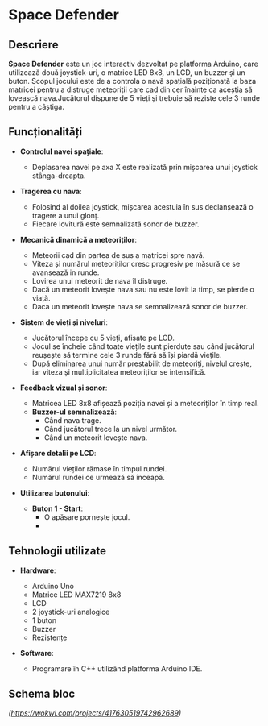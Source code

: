 # Space Defender  

## Descriere  
**Space Defender** este un joc interactiv dezvoltat pe platforma Arduino, care utilizează două joystick-uri, o matrice LED 8x8, un LCD, un buzzer și un buton. Scopul jocului este de a controla o navă spațială poziționată la baza matricei pentru a distruge meteoriții care cad din cer înainte ca aceștia să lovească nava.Jucătorul dispune de 5 vieți și trebuie să reziste cele 3 runde pentru a câștiga.  

## Funcționalități  
- **Controlul navei spațiale**:  
  - Deplasarea navei pe axa X este realizată prin mișcarea unui joystick stânga-dreapta.  

- **Tragerea cu nava**:  
  - Folosind al doilea joystick, mișcarea acestuia în sus declanșează o tragere a unui glonț.  
  - Fiecare lovitură este semnalizată sonor de buzzer.  

- **Mecanică dinamică a meteoriților**:  
  - Meteorii cad din partea de sus a matricei spre navă.  
  - Viteza și numărul meteoriților cresc progresiv pe măsură ce se avansează in runde.  
  - Lovirea unui meteorit de nava îl distruge.  
  - Dacă un meteorit lovește nava sau nu este lovit la timp, se pierde o viață.
  - Daca un meteorit lovește nava se semnalizează sonor de buzzer. 

- **Sistem de vieți și niveluri**:  
  - Jucătorul începe cu 5 vieți, afișate pe LCD.  
  - Jocul se încheie când toate viețile sunt pierdute sau când jucătorul reușește să termine cele 3 runde fără să își piardă viețile.  
  - După eliminarea unui număr prestabilit de meteoriți, nivelul crește, iar viteza și multiplicitatea meteoriților se intensifică.  

- **Feedback vizual și sonor**:  
  - Matricea LED 8x8 afișează poziția navei și a meteoriților în timp real.  
  - **Buzzer-ul semnalizează**:
    - Când nava trage.  
    - Când jucătorul trece la un nivel următor.  
    - Când un meteorit lovește nava.  

- **Afișare detalii pe LCD**:   
  - Numărul vieților rămase în timpul rundei.  
  - Numărul rundei ce urmează să înceapă.  

- **Utilizarea butonului**:  
  - **Buton 1 - Start**:  
    - O apăsare pornește jocul.
    - 
## Tehnologii utilizate  
- **Hardware**:
  - Arduino Uno  
  - Matrice LED MAX7219 8x8  
  - LCD  
  - 2 joystick-uri analogice  
  - 1 buton  
  - Buzzer  
  - Rezistențe  

- **Software**:  
  - Programare în C++ utilizând platforma Arduino IDE.

## Schema bloc
*(https://wokwi.com/projects/417630519742962689)*
